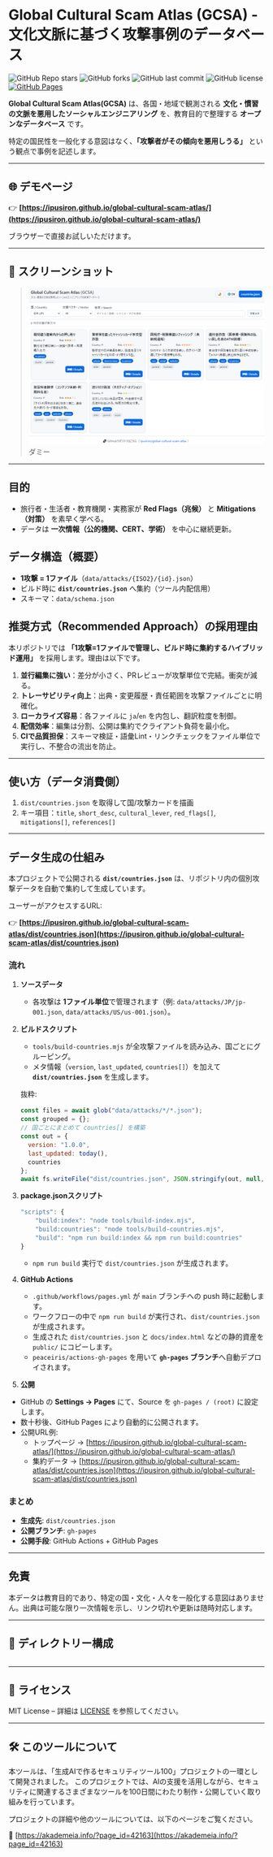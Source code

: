 <!--
---
title: Global Cultural Scam Atlas (GCSA)
category: social-engineering
difficulty: 2
description: An educational, citation-driven database of scams that exploit cultural contexts across countries.
tags: [atlas, database, social-engineering, education, javascript]
demo: https://ipusiron.github.io/global-cultural-scam-atlas/
---
-->

# Global Cultural Scam Atlas (GCSA) - 文化文脈に基づく攻撃事例のデータベース

![GitHub Repo stars](https://img.shields.io/github/stars/ipusiron/global-cultural-scam-atlas?style=social)
![GitHub forks](https://img.shields.io/github/forks/ipusiron/global-cultural-scam-atlas?style=social)
![GitHub last commit](https://img.shields.io/github/last-commit/ipusiron/global-cultural-scam-atlas)
![GitHub license](https://img.shields.io/github/license/ipusiron/global-cultural-scam-atlas)
[![GitHub Pages](https://img.shields.io/badge/demo-GitHub%20Pages-blue?logo=github)](https://ipusiron.github.io/global-cultural-scam-atlas/)

**Global Cultural Scam Atlas(GCSA)** は、各国・地域で観測される **文化・慣習の文脈を悪用したソーシャルエンジニアリング** を、教育目的で整理する **オープンなデータベース** です。

特定の国民性を一般化する意図はなく、**「攻撃者がその傾向を悪用しうる」** という観点で事例を記述します。

---

## 🌐 デモページ

👉 **[https://ipusiron.github.io/global-cultural-scam-atlas/](https://ipusiron.github.io/global-cultural-scam-atlas/)**

ブラウザーで直接お試しいただけます。

---

## 📸 スクリーンショット

>![ダミー](assets/screenshot.png)
>ダミー

---

## 目的
- 旅行者・生活者・教育機関・実務家が **Red Flags（兆候）** と **Mitigations（対策）** を素早く学べる。
- データは **一次情報（公的機関、CERT、学術）** を中心に継続更新。

## データ構造（概要）
- **1攻撃 = 1ファイル**（`data/attacks/{ISO2}/{id}.json`）
- ビルド時に **`dist/countries.json`** へ集約（ツール内配信用）
- スキーマ：`data/schema.json`

## 推奨方式（Recommended Approach）の採用理由
本リポジトリでは **「1攻撃=1ファイルで管理し、ビルド時に集約するハイブリッド運用」** を採用します。理由は以下です。

1. **並行編集に強い**：差分が小さく、PRレビューが攻撃単位で完結。衝突が減る。  
2. **トレーサビリティ向上**：出典・変更履歴・責任範囲を攻撃ファイルごとに明確化。  
3. **ローカライズ容易**：各ファイルに `ja`/`en` を内包し、翻訳粒度を制御。  
4. **配信効率**：編集は分割、公開は集約でクライアント負荷を最小化。  
5. **CIで品質担保**：スキーマ検証・語彙Lint・リンクチェックをファイル単位で実行し、不整合の流出を防止。

---

## 使い方（データ消費側）

1. `dist/countries.json` を取得して国/攻撃カードを描画  
2. キー項目：`title`, `short_desc`, `cultural_lever`, `red_flags[]`, `mitigations[]`, `references[]`

---

## データ生成の仕組み

本プロジェクトで公開される **`dist/countries.json`** は、リポジトリ内の個別攻撃データを自動で集約して生成しています。  

ユーザーがアクセスするURL:

👉 **[https://ipusiron.github.io/global-cultural-scam-atlas/dist/countries.json](https://ipusiron.github.io/global-cultural-scam-atlas/dist/countries.json)**

### 流れ

1. **ソースデータ**
   - 各攻撃は **1ファイル単位**で管理されます（例: `data/attacks/JP/jp-001.json`, `data/attacks/US/us-001.json`）。

2. **ビルドスクリプト**
   - `tools/build-countries.mjs` が全攻撃ファイルを読み込み、国ごとにグルーピング。
   - メタ情報（`version`, `last_updated`, `countries[]`）を加えて **`dist/countries.json`** を生成します。

   抜粋:
   ```js
   const files = await glob("data/attacks/*/*.json");
   const grouped = {};
   // 国ごとにまとめて countries[] を構築
   const out = {
     version: "1.0.0",
     last_updated: today(),
     countries
   };
   await fs.writeFile("dist/countries.json", JSON.stringify(out, null, 2));
   ```

3. **package.jsonスクリプト**

	```js
	"scripts": {
  		"build:index": "node tools/build-index.mjs",
  		"build:countries": "node tools/build-countries.mjs",
		"build": "npm run build:index && npm run build:countries"
	}
	```
   - `npm run build` 実行で `dist/countries.json` が生成されます。

4. **GitHub Actions**

   - `.github/workflows/pages.yml` が `main` ブランチへの push 時に起動します。  
   - ワークフローの中で `npm run build` が実行され、`dist/countries.json` が生成されます。  
   - 生成された `dist/countries.json` と `docs/index.html` などの静的資産を `public/` にコピーします。  
   - `peaceiris/actions-gh-pages` を用いて **`gh-pages` ブランチ**へ自動デプロイされます。

5. **公開**

- GitHub の **Settings → Pages** にて、Source を `gh-pages / (root)` に設定します。  
- 数十秒後、GitHub Pages により自動的に公開されます。  
- 公開URL例:  
  - トップページ → [https://ipusiron.github.io/global-cultural-scam-atlas/](https://ipusiron.github.io/global-cultural-scam-atlas/)  
  - 集約データ → [https://ipusiron.github.io/global-cultural-scam-atlas/dist/countries.json](https://ipusiron.github.io/global-cultural-scam-atlas/dist/countries.json)  

### まとめ

- **生成先**: `dist/countries.json`  
- **公開ブランチ**: `gh-pages`  
- **公開手段**: GitHub Actions + GitHub Pages  

---

## 免責

本データは教育目的であり、特定の国・文化・人々を一般化する意図はありません。出典は可能な限り一次情報を示し、リンク切れや更新は随時対応します。

---

## 📁 ディレクトリー構成

```
```

---

## 📄 ライセンス

MIT License – 詳細は [LICENSE](LICENSE) を参照してください。

---

## 🛠 このツールについて

本ツールは、「生成AIで作るセキュリティツール100」プロジェクトの一環として開発されました。
このプロジェクトでは、AIの支援を活用しながら、セキュリティに関連するさまざまなツールを100日間にわたり制作・公開していく取り組みを行っています。

プロジェクトの詳細や他のツールについては、以下のページをご覧ください。

🔗 [https://akademeia.info/?page_id=42163](https://akademeia.info/?page_id=42163)
